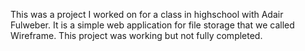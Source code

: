 This was a project I worked on for a class in highschool with Adair Fulweber. It is a simple web application for file storage that we called Wireframe.
This project was working but not fully completed.
